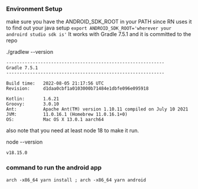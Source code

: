 ### Environment Setup
make sure you have the ANDROID_SDK_ROOT in your PATH since RN uses it to find out your java setup
`export ANDROID_SDK_ROOT='wherever your androird studio sdk is'`
It works with Gradle 7.5.1 and it is committed to the repo

./gradlew --version
```
------------------------------------------------------------
Gradle 7.5.1
------------------------------------------------------------

Build time:   2022-08-05 21:17:56 UTC
Revision:     d1daa0cbf1a0103000b71484e1dbfe096e095918

Kotlin:       1.6.21
Groovy:       3.0.10
Ant:          Apache Ant(TM) version 1.10.11 compiled on July 10 2021
JVM:          11.0.16.1 (Homebrew 11.0.16.1+0)
OS:           Mac OS X 13.0.1 aarch64
````
also note that you need at least node 18 to make it run.

node --version

`v18.15.0`
### command to run the android app 

```
arch -x86_64 yarn install ; arch -x86_64 yarn android 
```
